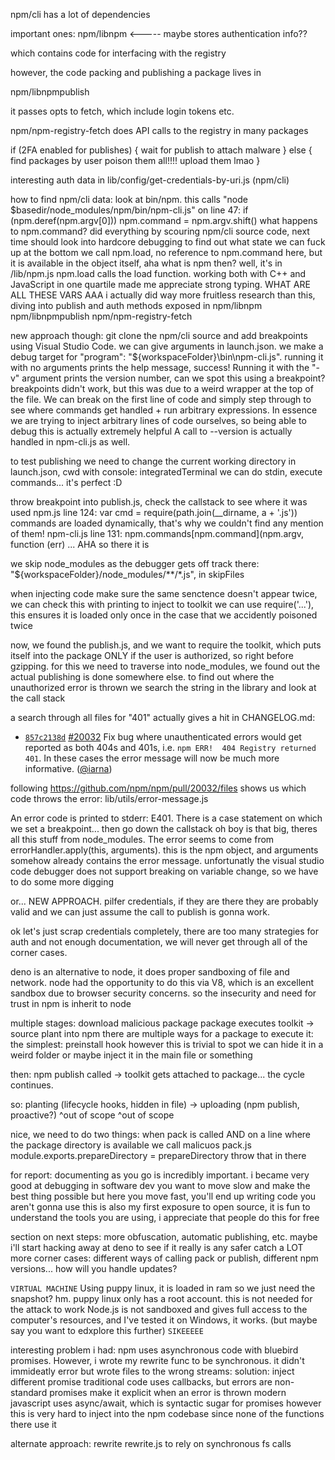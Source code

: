 npm/cli has a lot of dependencies

important ones: npm/libnpm <----- maybe stores authentication info??

which contains code for interfacing with the registry

however, the code packing and publishing a package lives in

npm/libnpmpublish

it passes opts to fetch, which include login tokens etc.


npm/npm-registry-fetch does API calls to the registry in many packages

if (2FA enabled for publishes) {
    wait for publish to attach malware
} else {
    find packages by user
    poison them all!!!!
    upload them lmao
}

interesting auth data in lib/config/get-credentials-by-uri.js (npm/cli)

how to find npm/cli data: look at bin/npm. this calls "node $basedir/node_modules/npm/bin/npm-cli.js"
on line 47: if (npm.deref(npm.argv[0])) npm.command = npm.argv.shift()
what happens to npm.command?
did everything by scouring npm/cli source code, next time should look into hardcore debugging to find out what state we can fuck up
at the bottom we call npm.load, no reference to npm.command here, but it is available in the object itself, aha
what is npm then? well, it's in /lib/npm.js
npm.load calls the load function.
working both with C++ and JavaScript in one quartile made me appreciate strong typing. WHAT ARE ALL THESE VARS  AAA
i actually did way more fruitless research than this, diving into publish and auth methods exposed in npm/libnpm npm/libnpmpublish npm/npm-registry-fetch

new approach though: git clone the npm/cli source and add breakpoints using Visual Studio Code. we can give arguments in launch.json.
we make a debug target for "program": "${workspaceFolder}\\bin\\npm-cli.js". running it with no arguments prints the help message, success!
Running it with the "-v" argument prints the version number, can we spot this using a breakpoint?
breakpoints didn't work, but this was due to a weird wrapper at the top of the file.
We can break on the first line of code and simply step through to see where commands get handled + run arbitrary expressions.
In essence we are trying to inject arbitrary lines of code ourselves, so being able to debug this is actually extremely helpful
A call to --version is actually handled in npm-cli.js as well.

to test publishing we need to change the current working directory in launch.json, cwd
with console: integratedTerminal we can do stdin, execute commands... it's perfect :D

throw breakpoint into publish.js, check the callstack to see where it was used
npm.js line 124: var cmd = require(path.join(__dirname, a + '.js'))
commands are loaded dynamically, that's why we couldn't find any mention of them!
npm-cli.js line 131: npm.commands[npm.command](npm.argv, function (err) ...
AHA so there it is

we skip node_modules as the debugger gets off track there: "${workspaceFolder}/node_modules/**/*.js", in skipFiles

when injecting code make sure the same senctence doesn't appear twice, we can check this with printing
to inject to toolkit we can use require('...'), this ensures it is loaded only once in the case that we accidently poisoned twice

now, we found the publish.js, and we want to require the toolkit, which puts itself into the package ONLY if the user is authorized, so right before gzipping. for this we need to traverse into node_modules, we found out the actual publishing is done somewhere else.
to find out where the unauthorized error is thrown we search the string in the library and look at the call stack

a search through all files for "401" actually gives a hit in CHANGELOG.md:
* [`857c2138d`](https://github.com/npm/npm/commit/857c2138dae768ea9798782baa916b1840ab13e8)
  [#20032](https://github.com/npm/npm/pull/20032)
  Fix bug where unauthenticated errors would get reported as both 404s and
  401s, i.e. `npm ERR!  404 Registry returned 401`.  In these cases the error
  message will now be much more informative.
  ([@iarna](https://github.com/iarna))

following https://github.com/npm/npm/pull/20032/files shows us which code throws the error: lib/utils/error-message.js

An error code is printed to stderr: E401. There is a case statement on which we set a breakpoint... then go down the callstack oh boy is that big, theres all this stuff from node_modules.
The error seems to come from errorHandler.apply(this, arguments). this is the npm object, and arguments somehow already contains the error message.
unfortunatly the visual studio code debugger does not support breaking on variable change, so we have to do some more digging

or... NEW APPROACH. pilfer credentials, if they are there they are probably valid and we can just assume the call to publish is gonna work.

ok let's just scrap credentials completely, there are too many strategies for auth and not enough documentation, we will never get through all of the corner cases.

deno is an alternative to node, it does proper sandboxing of file and network. node had the opportunity to do this via V8, which is an excellent sandbox due to browser security concerns. so the insecurity and need for trust in npm is inherit to node



multiple stages:
download malicious package
package executes toolkit -> source plant into npm
there are multiple ways for a package to execute it: the simplest: preinstall hook
however this is trivial to spot
we can hide it in a weird folder or maybe inject it in the main file or something

then: npm publish called -> toolkit gets attached to package... the cycle continues.

so: planting (lifecycle hooks, hidden in file) -> uploading (npm publish, proactive?)
                               ^out of scope                              ^out of scope

nice, we need to do two things: when pack is called AND on a line where the package directory is available we call malicuos pack.js
module.exports.prepareDirectory = prepareDirectory throw that in there

for report:
documenting as you go is incredibly important.
i became very good at debugging
in software dev you want to move slow and make the best thing possible but here you move fast, you'll end up writing code you aren't gonna use
this is also my first exposure to open source, it is fun to understand the tools you are using, i appreciate that people do this for free

section on next steps: more obfuscation, automatic publishing, etc. maybe i'll start hacking away at deno to see if it really is any safer
catch a LOT more corner cases: different ways of calling pack or publish, different npm versions... how will you handle updates?

`````` VIRTUAL MACHINE ``````
Using puppy linux, it is loaded in ram so we just need the snapshot? hm.
puppy linux only has a root account. this is not needed for the attack to work
Node.js is not sandboxed and gives full access to the computer's resources, and
I've tested it on Windows, it works. (but maybe say you want to edxplore this further)
``` SIKEEEEE ```


interesting problem i had: npm uses asynchronous code with bluebird promises.
However, i wrote my rewrite func to be synchronous. it didn't immideatly error but
wrote files to the wrong streams: solution: inject different promise
traditional code uses callbacks, but errors are non-standard
promises make it explicit when an error is thrown
modern javascript uses async/await, which is syntactic sugar for promises
however this is very hard to inject into the npm codebase since none of the functions there use it

alternate approach: rewrite rewrite.js to rely on synchronous fs calls